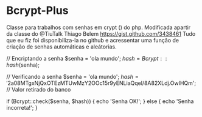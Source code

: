 Bcrypt-Plus
===========

Classe para trabalhos com senhas em crypt () do php. Modificada apartir da classe do @TiuTalk Thiago Belem https://gist.github.com/3438461
Tudo que eu fiz foi disponibiliza-la no github e acressentar uma função de criação de senhas automáticas e aleátorias.

// Encriptando a senha
$senha = 'ola mundo';
$hash = Bcrypt::hash($senha);

// Verificando a senha
$senha = 'ola mundo';
$hash = '$2a$08$MTgxNjQxOTEzMTUwMzY2OOc15r9yENLiaQqel/8A82XLdj.OwIHQm'; // Valor retirado do banco

if (Bcrypt::check($senha, $hash)) {
  echo 'Senha OK!';
} else {
	echo 'Senha incorreta!';
}
